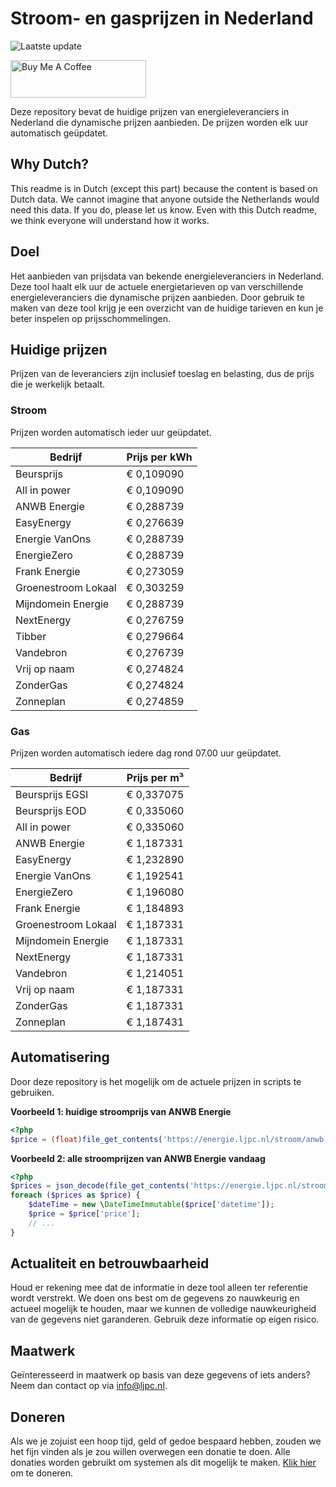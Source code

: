 # Stroom- en gasprijzen in Nederland

![Laatste update](https://img.shields.io/badge/laatste%20update-2025--04--24%2009%3A00%20CET-brightgreen)

<a href="https://www.buymeacoffee.com/Lars-" target="_blank"><img src="https://cdn.buymeacoffee.com/buttons/v2/default-orange.png" alt="Buy Me A Coffee" height="60" style="height: 60px !important;width: 217px !important;" ></a>

Deze repository bevat de huidige prijzen van energieleveranciers in Nederland die dynamische prijzen aanbieden. De prijzen worden elk uur automatisch geüpdatet.

## Why Dutch?

This readme is in Dutch (except this part) because the content is based on Dutch data. We cannot imagine that anyone outside the Netherlands would need this data. If you do, please let us know. Even with this Dutch readme, we think
everyone will understand how it works.

## Doel

Het aanbieden van prijsdata van bekende energieleveranciers in Nederland. Deze tool haalt elk uur de actuele energietarieven op van verschillende energieleveranciers die dynamische prijzen aanbieden. Door gebruik te maken van deze tool
krijg je een overzicht van de huidige tarieven en kun je beter inspelen op prijsschommelingen.

## Huidige prijzen

Prijzen van de leveranciers zijn inclusief toeslag en belasting, dus de prijs die je werkelijk betaalt.

### Stroom

Prijzen worden automatisch ieder uur geüpdatet.

 Bedrijf | Prijs per kWh 
---------|---------------
Beursprijs | € 0,109090
All in power | € 0,109090
ANWB Energie | € 0,288739
EasyEnergy | € 0,276639
Energie VanOns | € 0,288739
EnergieZero | € 0,288739
Frank Energie | € 0,273059
Groenestroom Lokaal | € 0,303259
Mijndomein Energie | € 0,288739
NextEnergy | € 0,276759
Tibber | € 0,279664
Vandebron | € 0,276739
Vrij op naam | € 0,274824
ZonderGas | € 0,274824
Zonneplan | € 0,274859


### Gas

Prijzen worden automatisch iedere dag rond 07.00 uur geüpdatet.

 Bedrijf | Prijs per m³ 
---------|--------------
Beursprijs EGSI | € 0,337075
Beursprijs EOD | € 0,335060
All in power | € 0,335060
ANWB Energie | € 1,187331
EasyEnergy | € 1,232890
Energie VanOns | € 1,192541
EnergieZero | € 1,196080
Frank Energie | € 1,184893
Groenestroom Lokaal | € 1,187331
Mijndomein Energie | € 1,187331
NextEnergy | € 1,187331
Vandebron | € 1,214051
Vrij op naam | € 1,187331
ZonderGas | € 1,187331
Zonneplan | € 1,187431


## Automatisering

Door deze repository is het mogelijk om de actuele prijzen in scripts te gebruiken.

**Voorbeeld 1: huidige stroomprijs van ANWB Energie**

```php
<?php
$price = (float)file_get_contents('https://energie.ljpc.nl/stroom/anwb-energie-nu.txt');

```

**Voorbeeld 2: alle stroomprijzen van ANWB Energie vandaag**

```php
<?php
$prices = json_decode(file_get_contents('https://energie.ljpc.nl/stroom/all-in-power-vandaag.json'),true);
foreach ($prices as $price) {
    $dateTime = new \DateTimeImmutable($price['datetime']);
    $price = $price['price'];
    // ...
}
```

## Actualiteit en betrouwbaarheid

Houd er rekening mee dat de informatie in deze tool alleen ter referentie wordt verstrekt. We doen ons best om de gegevens zo nauwkeurig en actueel mogelijk te houden, maar we kunnen de volledige nauwkeurigheid van de gegevens niet
garanderen. Gebruik deze informatie op eigen risico.

## Maatwerk

Geïnteresseerd in maatwerk op basis van deze gegevens of iets anders? Neem dan contact op
via [info@ljpc.nl](mailto:info@ljpc.nl?subject=Energie%20prijzen).

## Doneren

Als we je zojuist een hoop tijd, geld of gedoe bespaard hebben, zouden we het fijn vinden als je zou willen overwegen een
donatie te doen. Alle donaties worden gebruikt om systemen als dit mogelijk te
maken. [Klik hier](https://www.buymeacoffee.com/Lars-) om te doneren.
